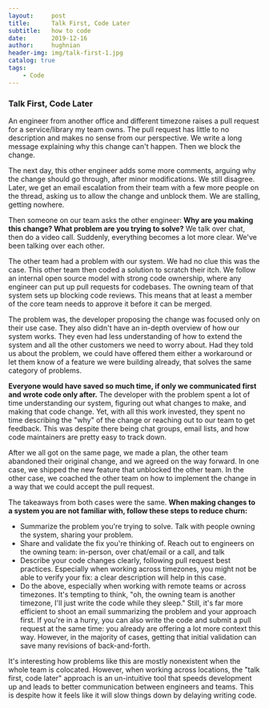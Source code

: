 ```yaml
---
layout:     post   				    
title:      Talk First, Code Later 
subtitle:   how to code
date:       2019-12-16				
author:     hughnian				
header-img: img/talk-first-1.jpg
catalog: true 						
tags:							
    - Code
---
```


### Talk First, Code Later

An engineer from another office and different timezone raises a pull request for a service/library my team owns. The pull request has little to no description and makes no sense from our perspective. We write a long message explaining why this change can't happen. Then we block the change.

The next day, this other engineer adds some more comments, arguing why the change should go through, after minor modifications. We still disagree. Later, we get an email escalation from their team with a few more people on the thread, asking us to allow the change and unblock them. We are stalling, getting nowhere.

Then someone on our team asks the other engineer: **Why are you making this change? What problem are you trying to solve?** We talk over chat, then do a video call. Suddenly, everything becomes a lot more clear. We've been talking over each other.

The other team had a problem with our system. We had no clue this was the case. This other team then coded a solution to scratch their itch. We follow an internal open source model with strong code ownership, where any engineer can put up pull requests for codebases. The owning team of that system sets up blocking code reviews. This means that at least a member of the core team needs to approve it before it can be merged.

The problem was, the developer proposing the change was focused only on their use case. They also didn't have an in-depth overview of how our system works. They even had less understanding of how to extend the system and all the other customers we need to worry about. Had they told us about the problem, we could have offered them either a workaround or let them know of a feature we were building already, that solves the same category of problems.

**Everyone would have saved so much time, if only we communicated first and wrote code only after.** The developer with the problem spent a lot of time understanding our system, figuring out what changes to make, and making that code change. Yet, with all this work invested, they spent no time describing the "why" of the change or reaching out to our team to get feedback. This was despite there being chat groups, email lists, and how code maintainers are pretty easy to track down.

After we all got on the same page, we made a plan, the other team abandoned their original change, and we agreed on the way forward. In one case, we shipped the new feature that unblocked the other team. In the other case, we coached the other team on how to implement the change in a way that we could accept the pull request.

The takeaways from both cases were the same. **When making changes to a system you are not familiar with, follow these steps to reduce churn:**

- Summarize the problem you're trying to solve. Talk with people owning the system, sharing your problem.
- Share and validate the fix you're thinking of. Reach out to engineers on the owning team: in-person, over chat/email or a call, and talk
- Describe your code changes clearly, following pull request best practices. Especially when working across timezones, you might not be able to verify your fix: a clear description will help in this case.
- Do the above, especially when working with remote teams or across timezones. It's tempting to think, "oh, the owning team is another timezone, I'll just write the code while they sleep." Still, it's far more efficient to shoot an email summarizing the problem and your approach first. If you're in a hurry, you can also write the code and submit a pull request at the same time: you already are offering a lot more context this way. However, in the majority of cases, getting that initial validation can save many revisions of back-and-forth.

It's interesting how problems like this are mostly nonexistent when the whole team is colocated. However, when working across locations, the "talk first, code later" approach is an un-intuitive tool that speeds development up and leads to better communication between engineers and teams. This is despite how it feels like it will slow things down by delaying writing code.